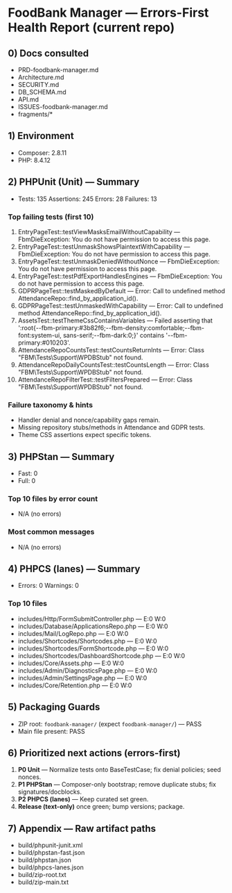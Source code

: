 # FoodBank Manager — Errors-First Health Report (current repo)

## 0) Docs consulted
- PRD-foodbank-manager.md
- Architecture.md
- SECURITY.md
- DB_SCHEMA.md
- API.md
- ISSUES-foodbank-manager.md
- fragments/*

## 1) Environment
- Composer: 2.8.11
- PHP: 8.4.12

## 2) PHPUnit (Unit) — Summary
- Tests: 135  Assertions: 245  Errors: 28  Failures: 13
### Top failing tests (first 10)
1. EntryPageTest::testViewMasksEmailWithoutCapability — FbmDieException: You do not have permission to access this page.
2. EntryPageTest::testUnmaskShowsPlaintextWithCapability — FbmDieException: You do not have permission to access this page.
3. EntryPageTest::testUnmaskDeniedWithoutNonce — FbmDieException: You do not have permission to access this page.
4. EntryPageTest::testPdfExportHandlesEngines — FbmDieException: You do not have permission to access this page.
5. GDPRPageTest::testMaskedByDefault — Error: Call to undefined method AttendanceRepo::find_by_application_id().
6. GDPRPageTest::testUnmaskedWithCapability — Error: Call to undefined method AttendanceRepo::find_by_application_id().
7. AssetsTest::testThemeCssContainsVariables — Failed asserting that ':root{--fbm-primary:#3b82f6;--fbm-density:comfortable;--fbm-font:system-ui, sans-serif;--fbm-dark:0;}' contains '--fbm-primary:#010203'.
8. AttendanceRepoCountsTest::testCountsReturnInts — Error: Class "FBM\Tests\Support\WPDBStub" not found.
9. AttendanceRepoDailyCountsTest::testCountsLength — Error: Class "FBM\Tests\Support\WPDBStub" not found.
10. AttendanceRepoFilterTest::testFiltersPrepared — Error: Class "FBM\Tests\Support\WPDBStub" not found.
### Failure taxonomy & hints
- Handler denial and nonce/capability gaps remain.
- Missing repository stubs/methods in Attendance and GDPR tests.
- Theme CSS assertions expect specific tokens.

## 3) PHPStan — Summary
- Fast: 0
- Full: 0
### Top 10 files by error count
- N/A (no errors)
### Most common messages
- N/A (no errors)

## 4) PHPCS (lanes) — Summary
- Errors: 0  Warnings: 0
### Top 10 files
- includes/Http/FormSubmitController.php — E:0 W:0
- includes/Database/ApplicationsRepo.php — E:0 W:0
- includes/Mail/LogRepo.php — E:0 W:0
- includes/Shortcodes/Shortcodes.php — E:0 W:0
- includes/Shortcodes/FormShortcode.php — E:0 W:0
- includes/Shortcodes/DashboardShortcode.php — E:0 W:0
- includes/Core/Assets.php — E:0 W:0
- includes/Admin/DiagnosticsPage.php — E:0 W:0
- includes/Admin/SettingsPage.php — E:0 W:0
- includes/Core/Retention.php — E:0 W:0

## 5) Packaging Guards
- ZIP root: `foodbank-manager/` (expect `foodbank-manager/`) — PASS
- Main file present: PASS

## 6) Prioritized next actions (errors-first)
1) **P0 Unit** — Normalize tests onto BaseTestCase; fix denial policies; seed nonces.
2) **P1 PHPStan** — Composer-only bootstrap; remove duplicate stubs; fix signatures/docblocks.
3) **P2 PHPCS (lanes)** — Keep curated set green.
4) **Release (text-only)** once green; bump versions; package.

## 7) Appendix — Raw artifact paths
- build/phpunit-junit.xml
- build/phpstan-fast.json
- build/phpstan.json
- build/phpcs-lanes.json
- build/zip-root.txt
- build/zip-main.txt

